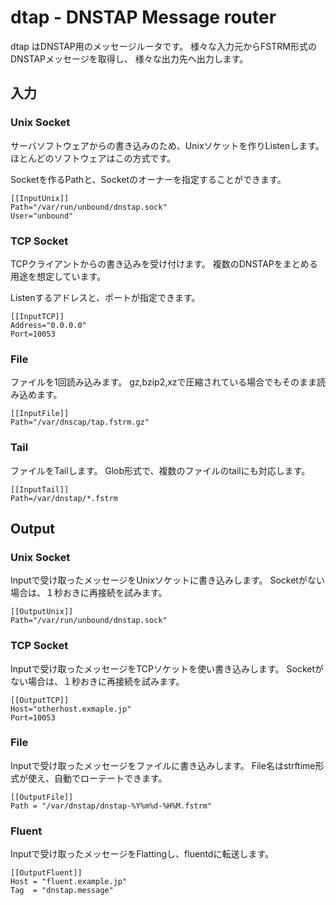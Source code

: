 # dtap - DNSTAP Message router
dtap はDNSTAP用のメッセージルータです。
様々な入力元からFSTRM形式のDNSTAPメッセージを取得し、
様々な出力先へ出力します。

## 入力
### Unix Socket
サーバソフトウェアからの書き込みのため、Unixソケットを作りListenします。
ほとんどのソフトウェアはこの方式です。

Socketを作るPathと、Socketのオーナーを指定することができます。
```
[[InputUnix]]
Path="/var/run/unbound/dnstap.sock"
User="unbound"
```

### TCP Socket
TCPクライアントからの書き込みを受け付けます。
複数のDNSTAPをまとめる用途を想定しています。

Listenするアドレスと、ポートが指定できます。
```
[[InputTCP]]
Address="0.0.0.0"
Port=10053
```

### File
ファイルを1回読み込みます。
gz,bzip2,xzで圧縮されている場合でもそのまま読み込めます。

```
[[InputFile]]
Path="/var/dnscap/tap.fstrm.gz"
```

### Tail
ファイルをTailします。
Glob形式で、複数のファイルのtailにも対応します。

```
[[InputTail]]
Path=/var/dnstap/*.fstrm

```

## Output
### Unix Socket
Inputで受け取ったメッセージをUnixソケットに書き込みします。
Socketがない場合は、１秒おきに再接続を試みます。
```
[[OutputUnix]]
Path="/var/run/unbound/dnstap.sock"
```

### TCP Socket
Inputで受け取ったメッセージをTCPソケットを使い書き込みします。
Socketがない場合は、１秒おきに再接続を試みます。
```
[[OutputTCP]]
Host="otherhost.exmaple.jp"
Port=10053
```

### File
Inputで受け取ったメッセージをファイルに書き込みします。
File名はstrftime形式が使え、自動でローテートできます。
```
[[OutputFile]]
Path = "/var/dnstap/dnstap-%Y%m%d-%H%M.fstrm"
```

### Fluent
Inputで受け取ったメッセージをFlattingし、fluentdに転送します。

```
[[OutputFluent]]
Host = "fluent.example.jp"
Tag  = "dnstap.message"
```